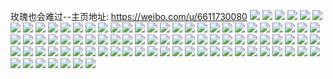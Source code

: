 玫瑰也会难过--主页地址: https://weibo.com/u/6611730080 
![](https://wx4.sinaimg.cn/mw2000/007ds91Kgy1h9ks80yj81j32c0340x6t.jpg) 
![](https://wx4.sinaimg.cn/mw2000/007ds91Kgy1h9ks7pjxbij32c0340u13.jpg) 
![](https://wx4.sinaimg.cn/mw2000/007ds91Kgy1h9jihnp6xij32c03407wi.jpg) 
![](https://wx4.sinaimg.cn/mw2000/007ds91Kgy1h9jihm68bxj31xo2kwx6r.jpg) 
![](https://wx4.sinaimg.cn/mw2000/007ds91Kgy1h9jihpf80bj32c0340b2c.jpg) 
![](https://wx4.sinaimg.cn/mw2000/007ds91Kgy1h9jihi53b3j32ag31xu0y.jpg) 
![](https://wx4.sinaimg.cn/mw2000/007ds91Kgy1h9jih6t9cqj31u12r1u0y.jpg) 
![](https://wx4.sinaimg.cn/mw2000/007ds91Kgy1h9jihebuz3j324r2v1qv7.jpg) 
![](https://wx4.sinaimg.cn/mw2000/007ds91Kgy1h9jihrzs45j32c0340u0z.jpg) 
![](https://wx4.sinaimg.cn/mw2000/007ds91Kgy1h9jihanobej31vg2hy4qr.jpg) 
![](https://wx4.sinaimg.cn/mw2000/007ds91Kgy1h9jihtdivgj32c0340npe.jpg) 
![](https://wx4.sinaimg.cn/mw2000/007ds91Kgy1h9iaelq91sj30u01404aa.jpg) 
![](https://wx4.sinaimg.cn/mw2000/007ds91Kgy1h9iaenaorwj30u0140ahg.jpg) 
![](https://wx4.sinaimg.cn/mw2000/007ds91Kgy1h9iael3kljj30u0140135.jpg) 
![](https://wx4.sinaimg.cn/mw2000/007ds91Kgy1h9iaenqmlbj30u0140q8j.jpg) 
![](https://wx4.sinaimg.cn/mw2000/007ds91Kgy1h9iaemgyujj30u0140qcj.jpg) 
![](https://wx4.sinaimg.cn/mw2000/007ds91Kgy1h9iaeo9sqkj30u0140n3h.jpg) 
![](https://wx4.sinaimg.cn/mw2000/007ds91Kgy1h9gz5ma8x7j30u014013b.jpg) 
![](https://wx4.sinaimg.cn/mw2000/007ds91Kgy1h9gz5ifbpjj30u014212c.jpg) 
![](https://wx4.sinaimg.cn/mw2000/007ds91Kgy1h9gz5g7xvij30u0140wmz.jpg) 
![](https://wx4.sinaimg.cn/mw2000/007ds91Kgy1h9gz5jamlzj30u0140tgv.jpg) 
![](https://wx4.sinaimg.cn/mw2000/007ds91Kgy1h9gz5gvj1xj30u014yali.jpg) 
![](https://wx4.sinaimg.cn/mw2000/007ds91Kgy1h9gz5k4c2aj30u0140k1x.jpg) 
![](https://wx4.sinaimg.cn/mw2000/007ds91Kgy1h9gz5l1qjrj30u01407dm.jpg) 
![](https://wx4.sinaimg.cn/mw2000/007ds91Kgy1h9gz5hrpe5j30u01427db.jpg) 
![](https://wx4.sinaimg.cn/mw2000/007ds91Kgy1h9gz5lo0baj30u0140qal.jpg) 
![](https://wx4.sinaimg.cn/mw2000/007ds91Kgy1h96nds1kyoj32c0340b2b.jpg) 
![](https://wx4.sinaimg.cn/mw2000/007ds91Kgy1h96ndn4ooyj32c03401l1.jpg) 
![](https://wx4.sinaimg.cn/mw2000/007ds91Kgy1h96ne07a8uj32c0340qv8.jpg) 
![](https://wx4.sinaimg.cn/mw2000/007ds91Kgy1h96nf9dbkij32c0340kjo.jpg) 
![](https://wx4.sinaimg.cn/mw2000/007ds91Kgy1h96neepd1nj31sc2eu7wj.jpg) 
![](https://wx4.sinaimg.cn/mw2000/007ds91Kgy1h96nelyu90j32c0340kjp.jpg) 
![](https://wx4.sinaimg.cn/mw2000/007ds91Kgy1h96ne87mukj32c0340b2e.jpg) 
![](https://wx4.sinaimg.cn/mw2000/007ds91Kgy1h96neo2q6rj32c0340u0z.jpg) 
![](https://wx4.sinaimg.cn/mw2000/007ds91Kgy1h96nf3xl9rj32c03407wj.jpg) 
![](https://wx4.sinaimg.cn/mw2000/007ds91Kgy1h8ro5usq02j30u014hwo0.jpg) 
![](https://wx4.sinaimg.cn/mw2000/007ds91Kgy1h8ro5v4e5gj30u0140wk2.jpg) 
![](https://wx4.sinaimg.cn/mw2000/007ds91Kgy1h8ro5sye92j30u015511t.jpg) 
![](https://wx4.sinaimg.cn/mw2000/007ds91Kgy1h8ro5tdt5vj30u0140tkm.jpg) 
![](https://wx4.sinaimg.cn/mw2000/007ds91Kgy1h8ro5sjbc9j30u0140doz.jpg) 
![](https://wx4.sinaimg.cn/mw2000/007ds91Kgy1h8ro5tuyhlj30u014mk2k.jpg) 
![](https://wx4.sinaimg.cn/mw2000/007ds91Kgy1h8ro5uaiwjj30u0190n73.jpg) 
![](https://wx4.sinaimg.cn/mw2000/007ds91Kgy1h8ro5vh4xfj31400u0gtn.jpg) 
![](https://wx4.sinaimg.cn/mw2000/007ds91Kgy1h8ro5w22vtj30u014p487.jpg) 
![](https://wx4.sinaimg.cn/mw2000/007ds91Kgy1h8g14ugd2ij30u0149guo.jpg) 
![](https://wx4.sinaimg.cn/mw2000/007ds91Kgy1h8g14vkowoj30u013e47d.jpg) 
![](https://wx4.sinaimg.cn/mw2000/007ds91Kgy1h8g14uz4rjj30u014an6t.jpg) 
![](https://wx4.sinaimg.cn/mw2000/007ds91Kgy1h8g14y250wj31400u0n61.jpg) 
![](https://wx4.sinaimg.cn/mw2000/007ds91Kgy1h8g14wj6imj30u0161n8n.jpg) 
![](https://wx4.sinaimg.cn/mw2000/007ds91Kgy1h8g14ytyvcj31400u0dnr.jpg) 
![](https://wx4.sinaimg.cn/mw2000/007ds91Kgy1h8g14tujpaj30u014haj9.jpg) 
![](https://wx4.sinaimg.cn/mw2000/007ds91Kgy1h8g158ul7fj30u0140tij.jpg) 
![](https://wx4.sinaimg.cn/mw2000/007ds91Kgy1h8g14x3ocjj30u014j15m.jpg) 
![](https://wx4.sinaimg.cn/mw2000/007ds91Kgy1h64o8pu6pzj30u013xjwg.jpg) 
![](https://wx4.sinaimg.cn/mw2000/007ds91Kgy1h64o8szg3lj30u0140ag3.jpg) 
![](https://wx4.sinaimg.cn/mw2000/007ds91Kgy1h64o8qt53yj30u01400xf.jpg) 
![](https://wx4.sinaimg.cn/mw2000/007ds91Kgy1h64o8rg79oj30u0147wjw.jpg) 
![](https://wx4.sinaimg.cn/mw2000/007ds91Kgy1h64o8qbyd1j30u0168q4q.jpg) 
![](https://wx4.sinaimg.cn/mw2000/007ds91Kgy1h64o8sib50j30u0137wja.jpg) 
![](https://wx4.sinaimg.cn/mw2000/007ds91Kgy1h64o8pe3gsj30u01907bq.jpg) 
![](https://wx4.sinaimg.cn/mw2000/007ds91Kgy1h64o8rw0n2j30u0190dk4.jpg) 
![](https://wx4.sinaimg.cn/mw2000/007ds91Kgy1h64o8tjzsdj30u0143gtq.jpg) 
![](https://wx4.sinaimg.cn/mw2000/007ds91Kgy1h4epyqaknbj32111p31ky.jpg) 
![](https://wx4.sinaimg.cn/mw2000/007ds91Kgy1h4epyu21ddj32801o77wj.jpg) 
![](https://wx4.sinaimg.cn/mw2000/007ds91Kgy1h4epywlc6fj31x31qau0y.jpg) 
![](https://wx4.sinaimg.cn/mw2000/007ds91Kgy1h4epz0etn5j320w1qnb2a.jpg) 
![](https://wx4.sinaimg.cn/mw2000/007ds91Kgy1h458b6w9lbj31mo2674qp.jpg) 
![](https://wx4.sinaimg.cn/mw2000/007ds91Kgy1h458b43s2zj31sc2dq4qq.jpg) 
![](https://wx4.sinaimg.cn/mw2000/007ds91Kgy1h458b9uf62j31sc2du1ky.jpg) 
![](https://wx4.sinaimg.cn/mw2000/007ds91Kgy1h458beebozj32bb3404qr.jpg) 
![](https://wx4.sinaimg.cn/mw2000/007ds91Kgy1h1w7p09oc3j31oc2nikjl.jpg) 
![](https://wx4.sinaimg.cn/mw2000/007ds91Kgy1h1w7oz4c71j31ng2xpx6p.jpg) 
![](https://wx4.sinaimg.cn/mw2000/007ds91Kgy1h1w7r00ck5j31o027whdt.jpg) 
![](https://wx4.sinaimg.cn/mw2000/007ds91Kgy1h1w7p3g4rzj31oc2iihdt.jpg) 
![](https://wx4.sinaimg.cn/mw2000/007ds91Kgy1h1swonddjrj311j1e1qq6.jpg) 
![](https://wx4.sinaimg.cn/mw2000/007ds91Kgy1h1swoovdykj31ng280hdt.jpg) 
![](https://wx4.sinaimg.cn/mw2000/007ds91Kgy1h1swomnee6j31ku23sb2a.jpg) 
![](https://wx4.sinaimg.cn/mw2000/007ds91Kgy1h1swoqlmxaj31j221fhdu.jpg) 
![](https://wx4.sinaimg.cn/mw2000/007ds91Kgy1h1sworwhvpj31o01qo1ky.jpg) 
![](https://wx4.sinaimg.cn/mw2000/007ds91Kgy1h1swosyjjpj31m225ee81.jpg) 
![](https://wx4.sinaimg.cn/mw2000/007ds91Kgy1h1swousa6gj31ki23cu0x.jpg) 
![](https://wx4.sinaimg.cn/mw2000/007ds91Kgy1h1swovooytj32k41x2npd.jpg) 
![](https://wx4.sinaimg.cn/mw2000/007ds91Kgy1h1swoxghxxj31o0280e82.jpg) 
![](https://wx4.sinaimg.cn/mw2000/007ds91Kgy1h14o84kbeyj30u01nyh3e.jpg) 
![](https://wx4.sinaimg.cn/mw2000/007ds91Kgy1h0q2uoilfsj31hb280e81.jpg) 
![](https://wx4.sinaimg.cn/mw2000/007ds91Kgy1h0q2vj3o5jj31hc280hdu.jpg) 
![](https://wx4.sinaimg.cn/mw2000/007ds91Kgy1h0q2t63q24j31h327n4qq.jpg) 
![](https://wx4.sinaimg.cn/mw2000/007ds91Kgy1h0q304ex4pj31bd1z1u0x.jpg) 
